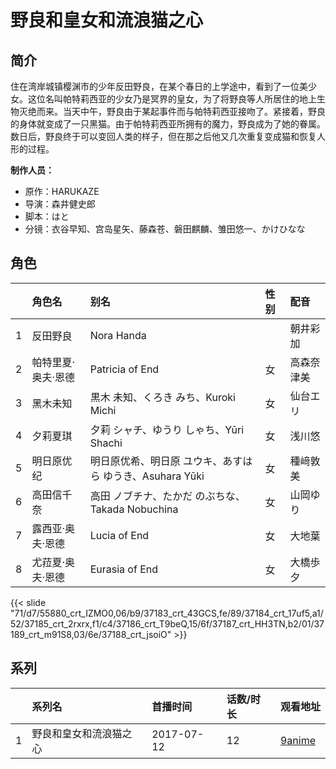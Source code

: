 # 野良和皇女和流浪猫之心


## 简介

住在湾岸城镇樱渊市的少年反田野良，在某个春日的上学途中，看到了一位美少女。这位名叫帕特莉西亚的少女乃是冥界的皇女，为了将野良等人所居住的地上生物灭绝而来。当天中午，野良由于某起事件而与帕特莉西亚接吻了。紧接着，野良的身体就变成了一只黑猫。由于帕特莉西亚所拥有的魔力，野良成为了她的眷属。数日后，野良终于可以变回人类的样子，但在那之后他又几次重复变成猫和恢复人形的过程。

**制作人员：**
- 原作：HARUKAZE
- 导演：森井健史郎
- 脚本：はと
- 分镜：衣谷早知、宫岛星矢、藤森苍、磐田麒麟、雏田悠一、かけひなな

## 角色

|     |   角色名   |   别名  | 性别 |  配音  |
|:--- |:------  |:----      |:---  |:--   |
| 1 | 反田野良 | Nora Handa |  | 朝井彩加 |
| 2 | 帕特里夏·奥夫·恩德 | Patricia of End | 女 | 高森奈津美 |
| 3 | 黑木未知 | 黒木 未知、くろき みち、Kuroki Michi | 女 | 仙台エリ |
| 4 | 夕莉夏琪 | 夕莉 シャチ、ゆうり しゃち、Yūri Shachi | 女 | 浅川悠 |
| 5 | 明日原优纪 | 明日原优希、明日原 ユウキ、あすはら ゆうき、Asuhara Yūki | 女 | 種﨑敦美 |
| 6 | 高田信千奈 | 高田 ノブチナ、たかだ のぶちな、Takada Nobuchina | 女 | 山岡ゆり |
| 7 | 露西亚·奥夫·恩德 | Lucia of End | 女 | 大地葉 |
| 8 | 尤菈夏·奥夫·恩德 | Eurasia of End | 女 | 大橋歩夕 |

{{< slide "71/d7/55880_crt_IZMO0,06/b9/37183_crt_43GCS,fe/89/37184_crt_17uf5,a1/52/37185_crt_2rxrx,f1/c4/37186_crt_T9beQ,15/6f/37187_crt_HH3TN,b2/01/37189_crt_m91S8,03/6e/37188_crt_jsoiO" >}}

## 系列

|     |   系列名   |   首播时间  | 话数/时长  | 观看地址 |
|:---  |:------    |:----      |:---       |:---  |
| 1 | 野良和皇女和流浪猫之心 | 2017-07-12 | 12 | [9anime](https://9anime.to/watch/nora-princess-and-stray-cat.wyll/ep-1)  |



